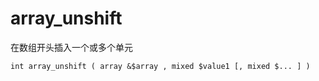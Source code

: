 # array\_unshift

在数组开头插入一个或多个单元

```
int array_unshift ( array &$array , mixed $value1 [, mixed $... ] )
```



